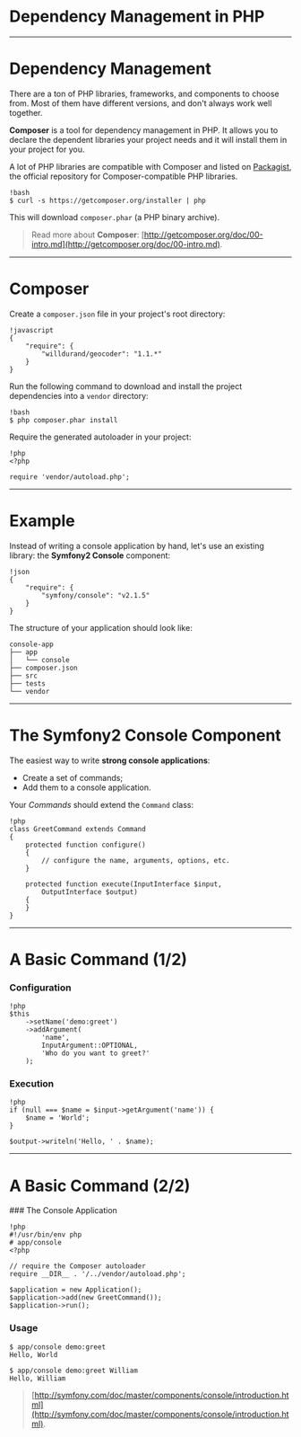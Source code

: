 # Dependency Management in PHP

---

# Dependency Management

There are a ton of PHP libraries, frameworks, and components to choose from.
Most of them have different versions, and don't always work well together.

**Composer** is a tool for dependency management in PHP. It allows you to declare
the dependent libraries your project needs and it will install them in your
project for you.

A lot of PHP libraries are compatible with Composer and listed on
[Packagist](http://packagist.org/), the official repository for Composer-compatible
PHP libraries.

    !bash
    $ curl -s https://getcomposer.org/installer | php

This will download `composer.phar` (a PHP binary archive).

> Read more about **Composer**:
[http://getcomposer.org/doc/00-intro.md](http://getcomposer.org/doc/00-intro.md).

---

# Composer

Create a `composer.json` file in your project's root directory:

    !javascript
    {
        "require": {
            "willdurand/geocoder": "1.1.*"
        }
    }

Run the following command to download and install the project dependencies into
a `vendor` directory:

    !bash
    $ php composer.phar install

Require the generated autoloader in your project:

    !php
    <?php

    require 'vendor/autoload.php';

---

# Example

Instead of writing a console application by hand, let's use an existing library:
the **Symfony2 Console** component:

    !json
    {
        "require": {
            "symfony/console": "v2.1.5"
        }
    }

The structure of your application should look like:

    console-app
    ├── app
    │   └── console
    ├── composer.json
    ├── src
    ├── tests
    └── vendor

---

# The Symfony2 Console Component

The easiest way to write **strong console applications**:

* Create a set of commands;
* Add them to a console application.

Your _Commands_ should extend the `Command` class:

    !php
    class GreetCommand extends Command
    {
        protected function configure()
        {
            // configure the name, arguments, options, etc.
        }

        protected function execute(InputInterface $input,
            OutputInterface $output)
        {
        }
    }

---

# A Basic Command (1/2)

### Configuration

    !php
    $this
        ->setName('demo:greet')
        ->addArgument(
            'name',
            InputArgument::OPTIONAL,
            'Who do you want to greet?'
        );


### Execution

    !php
    if (null === $name = $input->getArgument('name')) {
        $name = 'World';
    }

    $output->writeln('Hello, ' . $name);

---

# A Basic Command (2/2)

### The Console Application

    !php
    #!/usr/bin/env php
    # app/console
    <?php

    // require the Composer autoloader
    require __DIR__ . '/../vendor/autoload.php';

    $application = new Application();
    $application->add(new GreetCommand());
    $application->run();


### Usage

    $ app/console demo:greet
    Hello, World

    $ app/console demo:greet William
    Hello, William

> [http://symfony.com/doc/master/components/console/introduction.html](http://symfony.com/doc/master/components/console/introduction.html).
